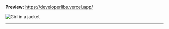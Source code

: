 <b>Preview:</b> https://developerlibs.vercel.app/

<img src="https://github.com/erkangcmn/Software-Librarys/blob/master/developer_lib.png" alt="Girl in a jacket"><br><hr>
